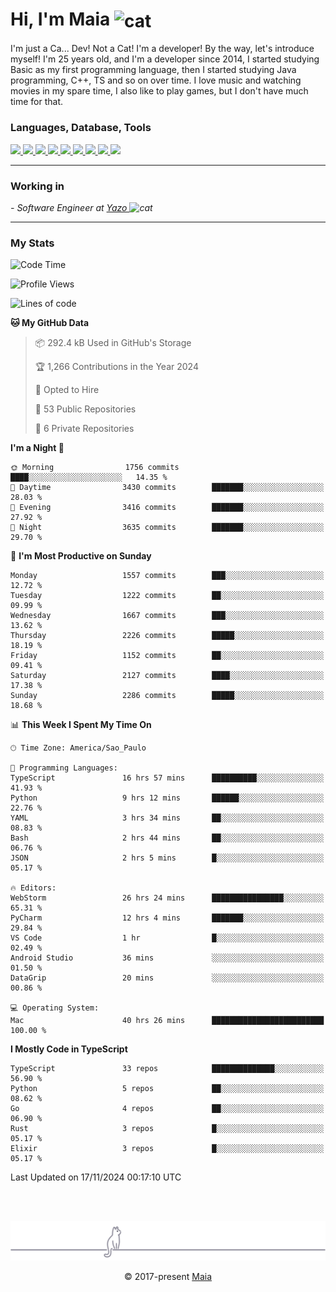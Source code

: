 <h1 align="left">Hi, I'm Maia 
<img src="https://emojis.slackmojis.com/emojis/images/1643509834/36299/black-cat.gif?1643509834" width="50" height="60" align="center"  alt="cat"/>
</h1>

I'm just a Ca... Dev! Not a Cat! I'm a developer! By the way, let's introduce myself!
I'm 25 years old, and I'm a developer since 2014, I started studying Basic as my first programming
language, then I started studying Java programming, C++, TS and so on over time.
I love music and watching movies in my spare time, I also like to play games, but I don't have much time for that.

<h3 align="left">Languages, Database, Tools</h3>
<p>
  <a href="https://www.typescriptlang.org">
    <img src="https://skillicons.dev/icons?i=ts" />
  </a>
  <a href="https://go.dev">
    <img src="https://skillicons.dev/icons?i=go" />
  </a>
  <a href="https://www.python.org">
    <img src="https://skillicons.dev/icons?i=python" />
  </a>
  <a href="https://gradle.org">
    <img src="https://skillicons.dev/icons?i=gradle" />
  </a>
  <a href="https://redis.io">
    <img src="https://skillicons.dev/icons?i=redis" />
  </a>
  <a href="https://www.mongodb.com">
    <img src="https://skillicons.dev/icons?i=mongodb" />
  </a>
  <a href="https://nodejs.org">
    <img src="https://skillicons.dev/icons?i=nodejs" />
  </a>
  <a href="https://www.javascript.com">
    <img src="https://skillicons.dev/icons?i=js" />
  </a>
  <a href="https://www.docker.com">
    <img src="https://skillicons.dev/icons?i=docker" />
  </a>
</p>

<hr/>

<h3>Working in</h3>

<p><em> - Software Engineer at <a href="[https://pdasolucoes.com.br](https://yazo.com.br/)">Yazo
</a><img src="https://media.giphy.com/media/WUlplcMpOCEmTGBtBW/giphy.gif" width="30" alt="cat"> 
</em></p>

<hr/>

### My Stats

<!--START_SECTION:waka-->
![Code Time](http://img.shields.io/badge/Code%20Time-4%2C785%20hrs%2046%20mins-blue)

![Profile Views](http://img.shields.io/badge/Profile%20Views-3-blue)

![Lines of code](https://img.shields.io/badge/From%20Hello%20World%20I%27ve%20Written-3.8%20million%20lines%20of%20code-blue)

**🐱 My GitHub Data** 

> 📦 292.4 kB Used in GitHub's Storage 
 > 
> 🏆 1,266 Contributions in the Year 2024
 > 
> 💼 Opted to Hire
 > 
> 📜 53 Public Repositories 
 > 
> 🔑 6 Private Repositories 
 > 
**I'm a Night 🦉** 

```text
🌞 Morning                1756 commits        ████░░░░░░░░░░░░░░░░░░░░░   14.35 % 
🌆 Daytime                3430 commits        ███████░░░░░░░░░░░░░░░░░░   28.03 % 
🌃 Evening                3416 commits        ███████░░░░░░░░░░░░░░░░░░   27.92 % 
🌙 Night                  3635 commits        ███████░░░░░░░░░░░░░░░░░░   29.70 % 
```
📅 **I'm Most Productive on Sunday** 

```text
Monday                   1557 commits        ███░░░░░░░░░░░░░░░░░░░░░░   12.72 % 
Tuesday                  1222 commits        ██░░░░░░░░░░░░░░░░░░░░░░░   09.99 % 
Wednesday                1667 commits        ███░░░░░░░░░░░░░░░░░░░░░░   13.62 % 
Thursday                 2226 commits        █████░░░░░░░░░░░░░░░░░░░░   18.19 % 
Friday                   1152 commits        ██░░░░░░░░░░░░░░░░░░░░░░░   09.41 % 
Saturday                 2127 commits        ████░░░░░░░░░░░░░░░░░░░░░   17.38 % 
Sunday                   2286 commits        █████░░░░░░░░░░░░░░░░░░░░   18.68 % 
```


📊 **This Week I Spent My Time On** 

```text
🕑︎ Time Zone: America/Sao_Paulo

💬 Programming Languages: 
TypeScript               16 hrs 57 mins      ██████████░░░░░░░░░░░░░░░   41.93 % 
Python                   9 hrs 12 mins       ██████░░░░░░░░░░░░░░░░░░░   22.76 % 
YAML                     3 hrs 34 mins       ██░░░░░░░░░░░░░░░░░░░░░░░   08.83 % 
Bash                     2 hrs 44 mins       ██░░░░░░░░░░░░░░░░░░░░░░░   06.76 % 
JSON                     2 hrs 5 mins        █░░░░░░░░░░░░░░░░░░░░░░░░   05.17 % 

🔥 Editors: 
WebStorm                 26 hrs 24 mins      ████████████████░░░░░░░░░   65.31 % 
PyCharm                  12 hrs 4 mins       ███████░░░░░░░░░░░░░░░░░░   29.84 % 
VS Code                  1 hr                █░░░░░░░░░░░░░░░░░░░░░░░░   02.49 % 
Android Studio           36 mins             ░░░░░░░░░░░░░░░░░░░░░░░░░   01.50 % 
DataGrip                 20 mins             ░░░░░░░░░░░░░░░░░░░░░░░░░   00.86 % 

💻 Operating System: 
Mac                      40 hrs 26 mins      █████████████████████████   100.00 % 
```

**I Mostly Code in TypeScript** 

```text
TypeScript               33 repos            ██████████████░░░░░░░░░░░   56.90 % 
Python                   5 repos             ██░░░░░░░░░░░░░░░░░░░░░░░   08.62 % 
Go                       4 repos             ██░░░░░░░░░░░░░░░░░░░░░░░   06.90 % 
Rust                     3 repos             █░░░░░░░░░░░░░░░░░░░░░░░░   05.17 % 
Elixir                   3 repos             █░░░░░░░░░░░░░░░░░░░░░░░░   05.17 % 
```




 Last Updated on 17/11/2024 00:17:10 UTC
<!--END_SECTION:waka-->


<br/>
<br/>

<p align="center"><img src="https://raw.githubusercontent.com/gabrielmaialva33/gabrielmaialva33/master/assets/gray0_ctp_on_line.svg?sanitize=true" /></p>
<p align="center">&copy; 2017-present <a href="https://github.com/gabrielmaialva33/" target="_blank">Maia</a>
